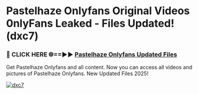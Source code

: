 # Pastelhaze Onlyfans Original Videos 0nlyFans Leaked - Files Updated! (dxc7)

<h3>🔴 CLICK HERE 🌐==►► <a href="https://tinyurl.com/2m67pmp6" rel="nofollow">Pastelhaze Onlyfans Updated Files</a></h3>

Get Pastelhaze Onlyfans and all content. Now you can access all videos and pictures of Pastelhaze Onlyfans. New Updated Files 2025!

[![dxc7](https://i.imgur.com/H4QAA4z.gif)](https://tinyurl.com/2m67pmp6)